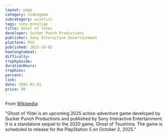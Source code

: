 ```yaml
---
layout: page
category: videogame
subcategory: wishlist
tags: sony-prestige
title: Ghost of Yotei
developer: Sucker Punch Productions
publisher: Sony Interactive Entertainment
platform: PS5
published: 2025-10-02
howlongtobeat:
difficulty:
trophyGuide:
durationHours:
trophies:
percent:
link:
date: 1991-01-01
price: 90
---
```


From [Wikipedia](https://en.wikipedia.org/wiki/Ghost_of_Y%C5%8Dtei):

"Ghost of Yōtei is an upcoming 2025 action-adventure game developed by Sucker Punch Productions and published by Sony Interactive Entertainment. It is a standalone sequel to the 2020 game, Ghost of Tsushima. The game is scheduled to release for the PlayStation 5 on October 2, 2025."
